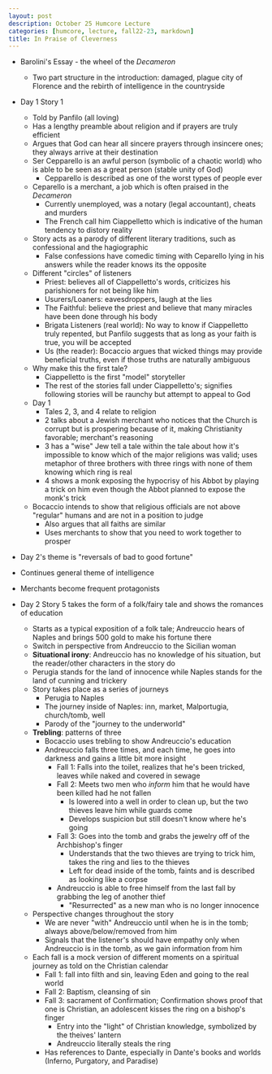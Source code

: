 ```yaml
---
layout: post
description: October 25 Humcore Lecture
categories: [humcore, lecture, fall22-23, markdown]
title: In Praise of Cleverness
---
```


- Barolini's Essay - the wheel of the *Decameron*
    - Two part structure in the introduction: damaged, plague city of Florence and the rebirth of intelligence in the countryside
- Day 1 Story 1
    - Told by Panfilo (all loving)
    - Has a lengthy preamble about religion and if prayers are truly efficient
    - Argues that God can hear all sincere prayers through insincere ones; they always arrive at their destination
    - Ser Cepparello is an awful person (symbolic of a chaotic world) who is able to be seen as a great person (stable unity of God)
        - Cepparello is described as one of the worst types of people ever
    - Ceparello is a merchant, a job which is often praised in the *Decameron*
        - Currently unemployed, was a notary (legal accountant), cheats and murders
        - The French call him Ciappelletto which is indicative of the human tendency to distory reality
    - Story acts as a parody of different literary traditions, such as confessional and the hagiographic
        - False confessions have comedic timing with Ceparello lying in his answers while the reader knows its the opposite
    - Different "circles" of listeners
        - Priest: believes all of Ciappelletto's words, criticizes his parishioners for not being like him
        - Usurers/Loaners: eavesdroppers, laugh at the lies
        - The Faithful: believe the priest and believe that many miracles have been done through his body
        - Brigata Listeners (real world): No way to know if Ciappelletto truly repented, but Panfilo suggests that as long as your faith is true, you will be accepted
        - Us (the reader): Bocaccio argues that wicked things may provide beneficial truths, even if those truths are naturally ambiguous
    - Why make this the first tale?
        - Ciappelletto is the first "model" storyteller
        - The rest of the stories fall under Ciappelletto's; signifies following stories will be raunchy but attempt to appeal to God
    - Day 1
        - Tales 2, 3, and 4 relate to religion
        - 2 talks about a Jewish merchant who notices that the Church is corrupt but is prospering because of it, making Christianity favorable; merchant's reasoning
        - 3 has a "wise" Jew tell a tale within the tale about how it's impossible to know which of the major religions was valid; uses metaphor of three brothers with three rings with none of them knowing which ring is real
        - 4 shows a monk exposing the hypocrisy of his Abbot by playing a trick on him even though the Abbot planned to expose the monk's trick
    - Bocaccio intends to show that religious officials are not above "regular" humans and are not in a position to judge
        - Also argues that all faiths are similar
        - Uses merchants to show that you need to work together to prosper


- Day 2's theme is "reversals of bad to good fortune"
- Continues general theme of intelligence
- Merchants become frequent protagonists
- Day 2 Story 5 takes the form of a folk/fairy tale and shows the romances of education
    - Starts as a typical exposition of a folk tale; Andreuccio hears of Naples and brings 500 gold to make his fortune there
    - Switch in perspective from Andreuccio to the Sicilian woman
    - **Situational irony**: Andreuccio has no knowledge of his situation, but the reader/other characters in the story do
    - Perugia stands for the land of innocence while Naples stands for the land of cunning and trickery
    - Story takes place as a series of journeys
        - Perugia to Naples
        - The journey inside of Naples: inn, market, Malportugia, church/tomb, well
        - Parody of the "journey to the underworld"
    - **Trebling**: patterns of three
        - Bocaccio uses trebling to show Andreuccio's education
        - Andreuccio falls three times, and each time, he goes into darkness and gains a little bit more insight
            - Fall 1: Falls into the toilet, realizes that he's been tricked, leaves while naked and covered in sewage
            - Fall 2: Meets two men who *inform* him that he would have been killed had he not fallen
                - Is lowered into a well in order to clean up, but the two thieves leave him while guards come
                - Develops suspicion but still doesn't know where he's going
            - Fall 3: Goes into the tomb and grabs the jewelry off of the Archbishop's finger
                - Understands that the two thieves are trying to trick him, takes the ring and lies to the thieves
                - Left for dead inside of the tomb, faints and is described as looking like a corpse
            - Andreuccio is able to free himself from the last fall by grabbing the leg of another thief
                - "Resurrected" as a new man who is no longer innocence
    - Perspective changes throughout the story
        - We are never "with" Andreuccio until when he is in the tomb; always above/below/removed from him
        - Signals that the listener's should have empathy only when Andreuccio is in the tomb, as we gain information from him
    - Each fall is a mock version of different moments on a spiritual journey as told on the Christian calendar
        - Fall 1: fall into filth and sin, leaving Eden and going to the real world
        - Fall 2: Baptism, cleansing of sin
        - Fall 3: sacrament of Confirmation; Confirmation shows proof that one is Christian, an adolescent kisses the ring on a bishop's finger
            - Entry into the "light" of Christian knowledge, symbolized by the theives' lantern
            - Andreuccio literally steals the ring
        - Has references to Dante, especially in Dante's books and worlds (Inferno, Purgatory, and Paradise)